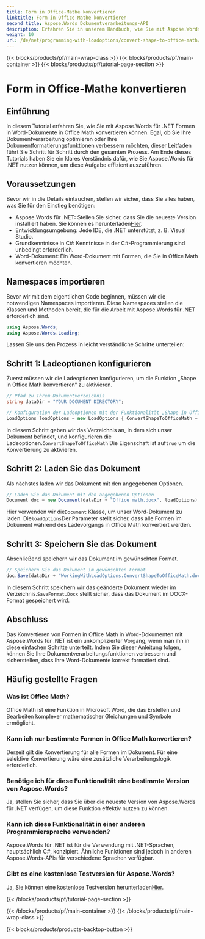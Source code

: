```yaml
---
title: Form in Office-Mathe konvertieren
linktitle: Form in Office-Mathe konvertieren
second_title: Aspose.Words Dokumentverarbeitungs-API
description: Erfahren Sie in unserem Handbuch, wie Sie mit Aspose.Words für .NET Formen in Office-Mathematik in Word-Dokumenten konvertieren. Verbessern Sie mühelos die Formatierung Ihres Dokuments.
weight: 10
url: /de/net/programming-with-loadoptions/convert-shape-to-office-math/
---
```


{{< blocks/products/pf/main-wrap-class >}}
{{< blocks/products/pf/main-container >}}
{{< blocks/products/pf/tutorial-page-section >}}

# Form in Office-Mathe konvertieren

## Einführung

In diesem Tutorial erfahren Sie, wie Sie mit Aspose.Words für .NET Formen in Word-Dokumente in Office Math konvertieren können. Egal, ob Sie Ihre Dokumentverarbeitung optimieren oder Ihre Dokumentformatierungsfunktionen verbessern möchten, dieser Leitfaden führt Sie Schritt für Schritt durch den gesamten Prozess. Am Ende dieses Tutorials haben Sie ein klares Verständnis dafür, wie Sie Aspose.Words für .NET nutzen können, um diese Aufgabe effizient auszuführen.

## Voraussetzungen

Bevor wir in die Details eintauchen, stellen wir sicher, dass Sie alles haben, was Sie für den Einstieg benötigen:

- Aspose.Words für .NET: Stellen Sie sicher, dass Sie die neueste Version installiert haben. Sie können es herunterladen[Hier](https://releases.aspose.com/words/net/).
- Entwicklungsumgebung: Jede IDE, die .NET unterstützt, z. B. Visual Studio.
- Grundkenntnisse in C#: Kenntnisse in der C#-Programmierung sind unbedingt erforderlich.
- Word-Dokument: Ein Word-Dokument mit Formen, die Sie in Office Math konvertieren möchten.

## Namespaces importieren

Bevor wir mit dem eigentlichen Code beginnen, müssen wir die notwendigen Namespaces importieren. Diese Namespaces stellen die Klassen und Methoden bereit, die für die Arbeit mit Aspose.Words für .NET erforderlich sind.

```csharp
using Aspose.Words;
using Aspose.Words.Loading;
```

Lassen Sie uns den Prozess in leicht verständliche Schritte unterteilen:

## Schritt 1: Ladeoptionen konfigurieren

Zuerst müssen wir die Ladeoptionen konfigurieren, um die Funktion „Shape in Office Math konvertieren“ zu aktivieren.

```csharp
// Pfad zu Ihrem Dokumentverzeichnis
string dataDir = "YOUR DOCUMENT DIRECTORY";

// Konfiguration der Ladeoptionen mit der Funktionalität „Shape in Office Math konvertieren“
LoadOptions loadOptions = new LoadOptions { ConvertShapeToOfficeMath = true };
```

 In diesem Schritt geben wir das Verzeichnis an, in dem sich unser Dokument befindet, und konfigurieren die Ladeoptionen.`ConvertShapeToOfficeMath` Die Eigenschaft ist auf`true` um die Konvertierung zu aktivieren.

## Schritt 2: Laden Sie das Dokument

Als nächstes laden wir das Dokument mit den angegebenen Optionen.

```csharp
// Laden Sie das Dokument mit den angegebenen Optionen
Document doc = new Document(dataDir + "Office math.docx", loadOptions);
```

 Hier verwenden wir die`Document` Klasse, um unser Word-Dokument zu laden. Die`loadOptions`Der Parameter stellt sicher, dass alle Formen im Dokument während des Ladevorgangs in Office Math konvertiert werden.

## Schritt 3: Speichern Sie das Dokument

Abschließend speichern wir das Dokument im gewünschten Format.

```csharp
// Speichern Sie das Dokument im gewünschten Format
doc.Save(dataDir + "WorkingWithLoadOptions.ConvertShapeToOfficeMath.docx", SaveFormat.Docx);
```

 In diesem Schritt speichern wir das geänderte Dokument wieder im Verzeichnis.`SaveFormat.Docx` stellt sicher, dass das Dokument im DOCX-Format gespeichert wird.

## Abschluss

Das Konvertieren von Formen in Office Math in Word-Dokumenten mit Aspose.Words für .NET ist ein unkomplizierter Vorgang, wenn man ihn in diese einfachen Schritte unterteilt. Indem Sie dieser Anleitung folgen, können Sie Ihre Dokumentverarbeitungsfunktionen verbessern und sicherstellen, dass Ihre Word-Dokumente korrekt formatiert sind.

## Häufig gestellte Fragen

### Was ist Office Math?  
Office Math ist eine Funktion in Microsoft Word, die das Erstellen und Bearbeiten komplexer mathematischer Gleichungen und Symbole ermöglicht.

### Kann ich nur bestimmte Formen in Office Math konvertieren?  
Derzeit gilt die Konvertierung für alle Formen im Dokument. Für eine selektive Konvertierung wäre eine zusätzliche Verarbeitungslogik erforderlich.

### Benötige ich für diese Funktionalität eine bestimmte Version von Aspose.Words?  
Ja, stellen Sie sicher, dass Sie über die neueste Version von Aspose.Words für .NET verfügen, um diese Funktion effektiv nutzen zu können.

### Kann ich diese Funktionalität in einer anderen Programmiersprache verwenden?  
Aspose.Words für .NET ist für die Verwendung mit .NET-Sprachen, hauptsächlich C#, konzipiert. Ähnliche Funktionen sind jedoch in anderen Aspose.Words-APIs für verschiedene Sprachen verfügbar.

### Gibt es eine kostenlose Testversion für Aspose.Words?  
 Ja, Sie können eine kostenlose Testversion herunterladen[Hier](https://releases.aspose.com/).

{{< /blocks/products/pf/tutorial-page-section >}}

{{< /blocks/products/pf/main-container >}}
{{< /blocks/products/pf/main-wrap-class >}}

{{< blocks/products/products-backtop-button >}}
